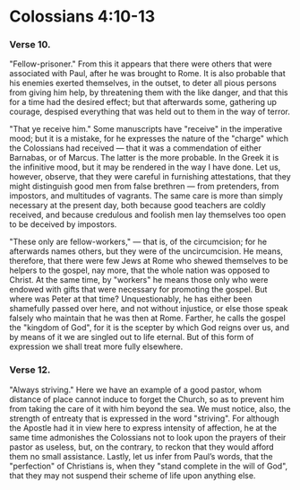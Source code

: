 # Colossians 4:10-13


### Verse 10.
 "Fellow-prisoner." From this it appears that there were others that were associated with Paul, after he was brought to Rome. It is also probable that his enemies exerted themselves, in the outset, to deter all pious persons from giving him help, by threatening them with the like danger, and that this for a time had the desired effect; but that afterwards some, gathering up courage, despised everything that was held out to them in the way of terror.

 "That ye receive him." Some manuscripts have "receive" in the imperative mood; but it is a mistake, for he expresses the nature of the "charge" which the Colossians had received — that it was a commendation of either Barnabas, or of Marcus. The latter is the more probable. In the Greek it is the infinitive mood, but it may be rendered in the way I have done. Let us, however, observe, that they were careful in furnishing attestations, that they might distinguish good men from false brethren — from pretenders, from impostors, and multitudes of vagrants. The same care is more than simply necessary at the present day, both because good teachers are coldly received, and because credulous and foolish men lay themselves too open to be deceived by impostors.

 "These only are fellow-workers," — that is, of the circumcision; for he afterwards names others, but they were of the uncircumcision. He means, therefore, that there were few Jews at Rome who shewed themselves to be helpers to the gospel, nay more, that the whole nation was opposed to Christ. At the same time, by "workers" he means those only who were endowed with gifts that were necessary for promoting the gospel. But where was Peter at that time? Unquestionably, he has either been shamefully passed over here, and not without injustice, or else those speak falsely who maintain that he was then at Rome. Farther, he calls the gospel the "kingdom of God", for it is the scepter by which God reigns over us, and by means of it we are singled out to life eternal. But of this form of expression we shall treat more fully elsewhere.

### Verse 12.
 "Always striving." Here we have an example of a good pastor, whom distance of place cannot induce to forget the Church, so as to prevent him from taking the care of it with him beyond the sea. We must notice, also, the strength of entreaty that is expressed in the word "striving". For although the Apostle had it in view here to express intensity of affection, he at the same time admonishes the Colossians not to look upon the prayers of their pastor as useless, but, on the contrary, to reckon that they would afford them no small assistance. Lastly, let us infer from Paul’s words, that the "perfection" of Christians is, when they "stand complete in the will of God", that they may not suspend their scheme of life upon anything else.

